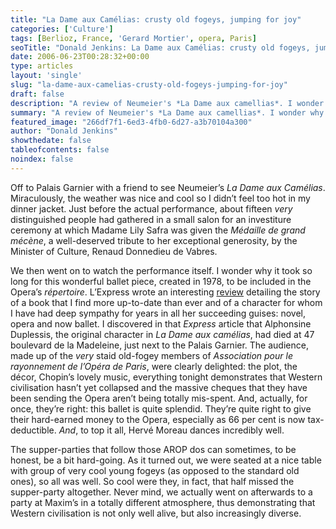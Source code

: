 ```yaml
---
title: "La Dame aux Camélias: crusty old fogeys, jumping for joy"
categories: ['Culture']
tags: [Berlioz, France, 'Gerard Mortier', opera, Paris]
seoTitle: "Donald Jenkins: La Dame aux Camélias: crusty old fogeys, jumping for joy"
date: 2006-06-23T00:28:32+00:00
type: articles
layout: 'single'
slug: "la-dame-aux-camelias-crusty-old-fogeys-jumping-for-joy"  
draft: false
description: "A review of Neumeier's *La Dame aux camellias*. I wonder why it took so long for this wonderful ballet piece, created in 1978, to be included in the Opera’s *répertoire*."
summary: "A review of Neumeier's *La Dame aux camellias*. I wonder why it took so long for this wonderful ballet piece, created in 1978, to be included in the Opera’s *répertoire*."
featured_image: "266df7f1-6ed3-4fb0-6d27-a3b70104a300"
author: "Donald Jenkins"
showthedate: false
tableofcontents: false
noindex: false
---
```


Off to Palais Garnier with a friend to see Neumeier’s _La Dame aux Camélias_. Miraculously, the weather was nice and cool so I didn’t feel too hot in my dinner jacket. Just before the actual performance, about fifteen *very* distinguished people had gathered in a small salon for an investiture ceremony at which Madame Lily Safra was given the *Médaille de grand mécène*, a well-deserved tribute to her exceptional generosity, by the Minister of Culture, Renaud Donnedieu de Vabres.

We then went on to watch the performance itself. I wonder why it took so long for this wonderful ballet piece, created in 1978, to be included in the Opera’s *répertoire*. L’Express wrote an interesting [review](https://www.lexpress.fr/culture/scene/theatre/ces-dames-aux-cam-eacute-lias_481609.html) detailing the story of a book that I find more up-to-date than ever and of a character for whom I have had deep sympathy for years in all her succeeding guises: novel, opera and now ballet. I discovered in that _Express_ article that Alphonsine Duplessis, the original character in *La Dame aux camélias*, had died at 47 boulevard de la Madeleine, just next to the Palais Garnier. The audience, made up of the *very* staid old-fogey members of *Association pour le rayonnement de l’Opéra de Paris*, were clearly delighted: the plot, the décor, Chopin’s lovely music, everything tonight demonstrates that Western civilisation hasn’t yet collapsed and the massive cheques that they have been sending the Opera aren’t being totally mis-spent. And, actually, for once, they’re right: this ballet is quite splendid. They’re quite right to give their hard-earned money to the Opera, especially as 66 per cent is now tax-deductible. *And*, to top it all, Hervé Moreau dances incredibly well.

The supper-parties that follow those AROP dos can sometimes, to be honest, be a bit hard-going. As it turned out, we were seated at a nice table with group of very cool young fogeys (as opposed to the standard old ones), so all was well. So cool were they, in fact, that half missed the supper-party altogether. Never mind, we actually went on afterwards to a party at Maxim’s in a totally different atmosphere, thus demonstrating that Western civilisation is not only well alive, but also increasingly diverse.